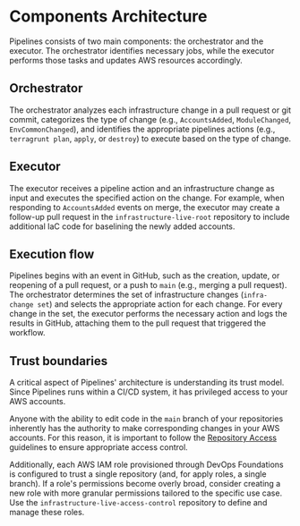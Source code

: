 # Components Architecture

Pipelines consists of two main components: the orchestrator and the executor. The orchestrator identifies necessary jobs, while the executor performs those tasks and updates AWS resources accordingly.

## Orchestrator

The orchestrator analyzes each infrastructure change in a pull request or git commit, categorizes the type of change (e.g., `AccountsAdded`, `ModuleChanged`, `EnvCommonChanged`), and identifies the appropriate pipelines actions (e.g., `terragrunt plan`, `apply`, or `destroy`) to execute based on the type of change.

## Executor

The executor receives a pipeline action and an infrastructure change as input and executes the specified action on the change. For example, when responding to `AccountsAdded` events on merge, the executor may create a follow-up pull request in the `infrastructure-live-root` repository to include additional IaC code for baselining the newly added accounts.

## Execution flow

Pipelines begins with an event in GitHub, such as the creation, update, or reopening of a pull request, or a push to `main` (e.g., merging a pull request). The orchestrator determines the set of infrastructure changes (`infra-change set`) and selects the appropriate action for each change. For every change in the set, the executor performs the necessary action and logs the results in GitHub, attaching them to the pull request that triggered the workflow.

## Trust boundaries

A critical aspect of Pipelines' architecture is understanding its trust model. Since Pipelines runs within a CI/CD system, it has privileged access to your AWS accounts.

Anyone with the ability to edit code in the `main` branch of your repositories inherently has the authority to make corresponding changes in your AWS accounts. For this reason, it is important to follow the [Repository Access](/2.0/docs/pipelines/installation/viamachineusers#repository-access) guidelines to ensure appropriate access control.

Additionally, each AWS IAM role provisioned through DevOps Foundations is configured to trust a single repository (and, for apply roles, a single branch). If a role's permissions become overly broad, consider creating a new role with more granular permissions tailored to the specific use case. Use the `infrastructure-live-access-control` repository to define and manage these roles.
